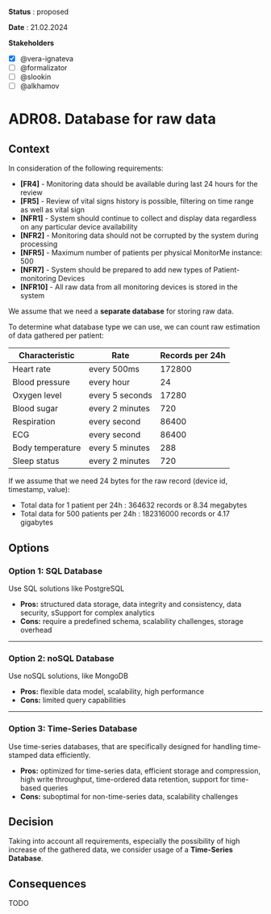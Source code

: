 **Status** : proposed

**Date** : 21.02.2024

**Stakeholders**

- [x] @vera-ignateva
- [ ] @formalizator
- [ ] @slookin
- [ ] @alkhamov

# ADR08. Database for raw data

## Context

In consideration of the following requirements:

- **[FR4]** - Monitoring data should be available during last 24 hours for the review
- **[FR5]** - Review of vital signs history is possible, filtering on time range as well as vital sign
- **[NFR1]** - System should continue to collect and display data regardless on any particular device availability
- **[NFR2]** - Monitoring data should not be corrupted by the system during processing
- **[NFR5]** - Maximum number of patients per physical MonitorMe instance: 500
- **[NFR7]** - System should be prepared to add new types of Patient-monitoring Devices
- **[NFR10]** - All raw data from all monitoring devices is stored in the system

We assume that we need a **separate database** for storing raw data.

To determine what database type we can use, we can count raw estimation of data gathered per patient:

| Characteristic   | Rate            | Records per 24h |
|------------------|-----------------|-----------------|
| Heart rate       | every 500ms     | 172800          |
| Blood pressure   | every hour      | 24              |
| Oxygen level     | every 5 seconds | 17280           |
| Blood sugar      | every 2 minutes | 720             |
| Respiration      | every second    | 86400           |
| ECG              | every second    | 86400           |         
| Body temperature | every 5 minutes | 288             |
| Sleep status     | every 2 minutes | 720             |

If we assume that we need 24 bytes for the raw record (device id, timestamp, value):
* Total data for 1 patient per 24h : 364632 records or 8.34 megabytes
* Total data for 500 patients per 24h : 182316000 records or 4.17 gigabytes

## Options

### Option 1: SQL Database

Use SQL solutions like PostgreSQL
* **Pros:** structured data storage, data integrity and consistency, data security, sSupport for complex analytics
* **Cons:** require a predefined schema, scalability challenges, storage overhead
____

### Option 2: noSQL Database

Use noSQL solutions, like MongoDB
* **Pros:** flexible data model, scalability, high performance
* **Cons:** limited query capabilities
____

### Option 3: Time-Series Database

Use time-series databases, that are specifically designed for handling time-stamped data efficiently.
* **Pros:** optimized for time-series data, efficient storage and compression, high write throughput, time-ordered data retention, support for time-based queries
* **Cons:** suboptimal for non-time-series data, scalability challenges

## Decision

Taking into account all requirements, especially the possibility of high increase of the gathered data, we consider usage of a **Time-Series Database**. 

## Consequences

TODO